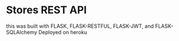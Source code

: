 # Stores REST API

this was built with FLASK, FLASK-RESTFUL, FLASK-JWT, and FLASK-SQLAlchemy
Deployed on heroku
